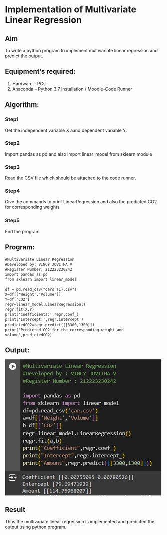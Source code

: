 # Implementation of Multivariate Linear Regression
## Aim
To write a python program to implement multivariate linear regression and predict the output.
## Equipment’s required:
1.	Hardware – PCs
2.	Anaconda – Python 3.7 Installation / Moodle-Code Runner
## Algorithm:
### Step1
Get the independent variable X aand dependent variable Y.

### Step2
Import pandas as pd and also import linear_model from sklearn module

### Step3
Read the CSV file which should be attached to the code runner.

### Step4

Give the commands to print LinearRegression and also the predicted CO2 for corresponding weights

### Step5
End the program

## Program:
```
#Multivariate Linear Regression
#Developed by: VINCY JOVITHA V
#Register Number: 212223230242
import pandas as pd
from sklearn import linear_model

df = pd.read_csv("cars (1).csv")
X=df[['Weight','Volume']]
Y=df['CO2']
regr=linear_model.LinearRegression()
regr.fit(X,Y)
print('Coefficients:',regr.coef_)
print('Intercept:',regr.intercept_)
predictedCO2=regr.predict([[3300,1300]])
print('Predicted CO2 for the corresponding weight and volume',predictedCO2)

```
## Output:
![alt text](ma10.jpg)

## Result
Thus the multivariate linear regression is implemented and predicted the output using python program.